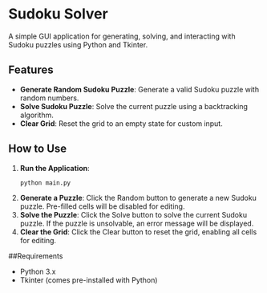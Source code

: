 # Sudoku Solver

A simple GUI application for generating, solving, and interacting with Sudoku puzzles using Python and Tkinter.

## Features

- **Generate Random Sudoku Puzzle**: Generate a valid Sudoku puzzle with random numbers.
- **Solve Sudoku Puzzle**: Solve the current puzzle using a backtracking algorithm.
- **Clear Grid**: Reset the grid to an empty state for custom input.

## How to Use

1. **Run the Application**:
   ```bash
   python main.py
   ```
2. **Generate a Puzzle**:
      Click the Random button to generate a new Sudoku puzzle.
      Pre-filled cells will be disabled for editing.
3. **Solve the Puzzle**:
      Click the Solve button to solve the current Sudoku puzzle.
      If the puzzle is unsolvable, an error message will be displayed.
4. **Clear the Grid**:
      Click the Clear button to reset the grid, enabling all cells for editing.

##Requirements

- Python 3.x
- Tkinter (comes pre-installed with Python)
